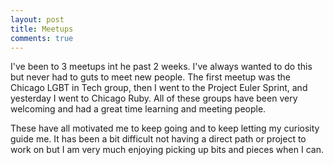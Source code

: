 ```yaml
---
layout: post
title: Meetups
comments: true
---
```


I've been to 3 meetups int he past 2 weeks. I've always wanted to do this but never had to guts to meet new people. The first meetup was the Chicago LGBT in Tech group, then I went to the Project Euler Sprint, and yesterday I went to Chicago Ruby. All of these groups have been very welcoming and had a great time learning and meeting people.

These have all motivated me to keep going and to keep letting my curiosity guide me. It has been a bit difficult not having a direct path or project to work on but I am very much enjoying picking up bits and pieces when I can.
